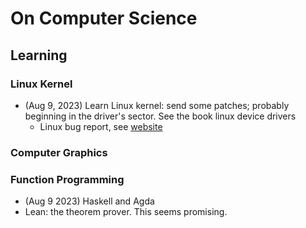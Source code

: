 # On Computer Science

## Learning

### Linux Kernel

- (Aug 9, 2023) Learn Linux kernel: send some patches; probably beginning in the driver's sector. See the book linux device drivers
    - Linux bug report, see [website](https://bugzilla.kernel.org/buglist.cgi?chfield=%5BBug%20creation%5D&chfieldfrom=24h)

### Computer Graphics

### Function Programming

- (Aug 9 2023) Haskell and Agda
- Lean: the theorem prover. This seems promising.

